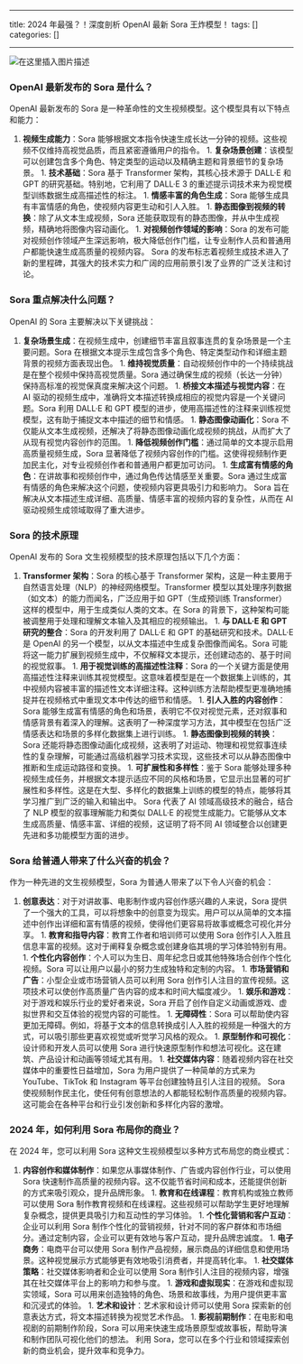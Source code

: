 
--- 
title:  2024 年最强？！深度剖析 OpenAI 最新 Sora 王炸模型！ 
tags: []
categories: [] 

---
<img src="https://img-blog.csdnimg.cn/direct/b3881a2512eb4cddbd61213236af1d02.png" alt="在这里插入图片描述">

### OpenAI 最新发布的 Sora 是什么？

OpenAI 最新发布的 Sora 是一种革命性的文生视频模型。这个模型具有以下特点和能力：
1.  **视频生成能力**：Sora 能够根据文本指令快速生成长达一分钟的视频。这些视频不仅维持高视觉品质，而且紧密遵循用户的指令。 1.  **复杂场景创建**：该模型可以创建包含多个角色、特定类型的运动以及精确主题和背景细节的复杂场景。 1.  **技术基础**：Sora 基于 Transformer 架构，其核心技术源于 DALL·E 和 GPT 的研究基础。特别地，它利用了 DALL·E 3 的重述提示词技术来为视觉模型训练数据生成高描述性的标注。 1.  **情感丰富的角色生成**：Sora 能够生成具有丰富情感的角色，使视频内容更生动和引人入胜。 1.  **静态图像到视频的转换**：除了从文本生成视频，Sora 还能获取现有的静态图像，并从中生成视频，精确地将图像内容动画化。 1.  **对视频创作领域的影响**：Sora 的发布可能对视频创作领域产生深远影响，极大降低创作门槛，让专业制作人员和普通用户都能快速生成高质量的视频内容。 
Sora 的发布标志着视频生成技术进入了新的里程碑，其强大的技术实力和广阔的应用前景引发了业界的广泛关注和讨论。

### Sora 重点解决什么问题？

OpenAI 的 Sora 主要解决以下关键挑战：
1.  **复杂场景生成**：在视频生成中，创建细节丰富且叙事连贯的复杂场景是一个主要问题。Sora 在根据文本提示生成包含多个角色、特定类型动作和详细主题背景的视频方面表现出色。 1.  **维持视觉质量**：自动视频创作中的一个持续挑战是在整个视频中保持高视觉质量。Sora 通过确保生成的视频（长达一分钟）保持高标准的视觉保真度来解决这个问题。 1.  **桥接文本描述与视觉内容**：在 AI 驱动的视频生成中，准确将文本描述转换成相应的视觉内容是一个关键问题。Sora 利用 DALL·E 和 GPT 模型的进步，使用高描述性的注释来训练视觉模型，这有助于捕捉文本中描述的细节和情感。 1.  **静态图像动画化**：Sora 不仅能从文本生成视频，还解决了将静态图像动画化成视频的挑战，从而扩大了从现有视觉内容创作的范围。 1.  **降低视频创作门槛**：通过简单的文本提示启用高质量视频生成，Sora 显著降低了视频内容创作的门槛。这使得视频制作更加民主化，对专业视频创作者和普通用户都更加可访问。 1.  **生成富有情感的角色**：在讲故事和视频创作中，通过角色传达情感至关重要。Sora 通过生成富有情感的角色来解决这个问题，使视频内容更具吸引力和影响力。 
Sora 旨在解决从文本描述生成详细、高质量、情感丰富的视频内容的复杂性，从而在 AI 驱动视频生成领域取得了重大进步。

### Sora 的技术原理

OpenAI 发布的 Sora 文生视频模型的技术原理包括以下几个方面：
1.  **Transformer 架构**：Sora 的核心基于 Transformer 架构，这是一种主要用于自然语言处理（NLP）的神经网络模型。Transformer 模型以其处理序列数据（如文本）的能力而闻名，广泛应用于如 GPT（生成预训练 Transformer）这样的模型中，用于生成类似人类的文本。在 Sora 的背景下，这种架构可能被调整用于处理和理解文本输入及其相应的视频输出。 1.  **与 DALL·E 和 GPT 研究的整合**：Sora 的开发利用了 DALL·E 和 GPT 的基础研究和技术。DALL·E 是 OpenAI 的另一个模型，以从文本描述中生成复杂图像而闻名。Sora 可能将这一能力扩展到视频生成中，不仅解释文本提示，还创建动态的、基于时间的视觉叙事。 1.  **用于视觉训练的高描述性注释**：Sora 的一个关键方面是使用高描述性注释来训练其视觉模型。这意味着模型是在一个数据集上训练的，其中视频内容被丰富的描述性文本详细注释。这种训练方法帮助模型更准确地捕捉并在视频格式中重现文本中传达的细节和情感。 1.  **引人入胜的内容创作**：Sora 能够生成富有情感的角色和场景，表明它不仅对视觉元素，还对叙事和情感背景有着深入的理解。这表明了一种深度学习方法，其中模型在包括广泛情感表达和场景的多样化数据集上进行训练。 1.  **静态图像到视频的转换**：Sora 还能将静态图像动画化成视频，这表明了对运动、物理和视觉叙事连续性的复杂理解，可能通过高级机器学习技术实现，这些技术可以从静态图像中推断和生成运动路径和变换。 1.  **可扩展性和多样性**：鉴于 Sora 能够处理多种视频生成任务，并根据文本提示适应不同的风格和场景，它显示出显著的可扩展性和多样性。这是在大型、多样化的数据集上训练的模型的特点，能够将其学习推广到广泛的输入和输出中。 
Sora 代表了 AI 领域高级技术的融合，结合了 NLP 模型的叙事理解能力和类似 DALL·E 的视觉生成能力。它能够从文本生成高质量、情感丰富、详细的视频，这证明了将不同 AI 领域整合以创建更先进和多功能模型方面的进步。

### Sora 给普通人带来了什么兴奋的机会？

作为一种先进的文生视频模型，Sora 为普通人带来了以下令人兴奋的机会：
1.  **创意表达**：对于对讲故事、电影制作或内容创作感兴趣的人来说，Sora 提供了一个强大的工具，可以将想象中的创意变为现实。用户可以从简单的文本描述中创作出详细和富有情感的视频，使得他们更容易将故事或概念可视化并分享。 1.  **教育和指导内容**：教育工作者和培训师可以使用 Sora 创作引人入胜且信息丰富的视频。这对于阐释复杂概念或创建身临其境的学习体验特别有用。 1.  **个性化内容创作**：个人可以为生日、周年纪念日或其他特殊场合创作个性化视频。Sora 可以让用户以最小的努力生成独特和定制的内容。 1.  **市场营销和广告**：小型企业或市场营销人员可以利用 Sora 创作引人注目的宣传视频。这项技术可以使创作高质量广告内容的成本和时间大幅度减少。 1.  **娱乐和游戏**：对于游戏和娱乐行业的爱好者来说，Sora 开启了创作自定义动画或游戏、虚拟世界和交互体验的视觉内容的可能性。 1.  **无障碍性**：Sora 可以帮助使内容更加无障碍。例如，将基于文本的信息转换成引人入胜的视频是一种强大的方式，可以吸引那些更喜欢视觉或听觉学习风格的观众。 1.  **原型制作和可视化**：设计师和开发人员可以使用 Sora 进行快速原型制作和想法可视化。这在建筑、产品设计和动画等领域尤其有用。 1.  **社交媒体内容**：随着视频内容在社交媒体中的重要性日益增加，Sora 为用户提供了一种简单的方式来为 YouTube、TikTok 和 Instagram 等平台创建独特且引人注目的视频。 
Sora 使视频制作民主化，使任何有创意想法的人都能轻松制作高质量的视频内容。这可能会在各种平台和行业引发创新和多样化内容的激增。

### 2024 年，如何利用 Sora 布局你的商业？

在 2024 年，您可以利用 Sora 这种文生视频模型以多种方式布局您的商业模式：
1.  **内容创作和媒体制作**：如果您从事媒体制作、广告或内容创作行业，可以使用 Sora 快速制作高质量的视频内容。这不仅能节省时间和成本，还能提供创新的方式来吸引观众，提升品牌形象。 1.  **教育和在线课程**：教育机构或独立教师可以使用 Sora 制作教育视频和在线课程。这些视频可以帮助学生更好地理解复杂概念，提供更具吸引力和互动性的学习体验。 1.  **个性化营销和客户互动**：企业可以利用 Sora 制作个性化的营销视频，针对不同的客户群体和市场细分。通过定制内容，企业可以更有效地与客户互动，提升品牌忠诚度。 1.  **电子商务**：电商平台可以使用 Sora 制作产品视频，展示商品的详细信息和使用场景。这种视觉展示方式能够更有效地吸引消费者，并提高转化率。 1.  **社交媒体策略**：社交媒体影响者和企业可以使用 Sora 制作引人注目的视频内容，增强其在社交媒体平台上的影响力和参与度。 1.  **游戏和虚拟现实**：在游戏和虚拟现实领域，Sora 可以用来创造独特的角色、场景和故事线，为用户提供更丰富和沉浸式的体验。 1.  **艺术和设计**：艺术家和设计师可以使用 Sora 探索新的创意表达方式，将文本描述转换为视觉艺术作品。 1.  **影视前期制作**：在电影和电视剧的前期制作阶段，Sora 可以用来快速生成场景原型或故事板，帮助导演和制作团队可视化他们的想法。 
利用 Sora，您可以在多个行业和领域探索创新的商业机会，提升效率和竞争力。
